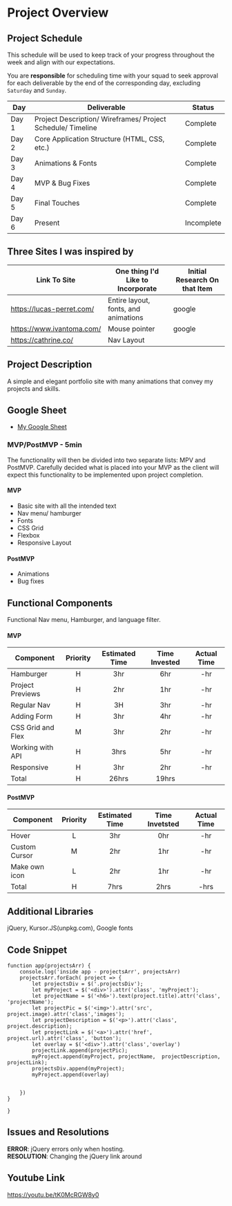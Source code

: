 # Project Overview

## Project Schedule

This schedule will be used to keep track of your progress throughout the week and align with our expectations.  

You are **responsible** for scheduling time with your squad to seek approval for each deliverable by the end of the corresponding day, excluding `Saturday` and `Sunday`.

|  Day | Deliverable | Status
|---|---| ---|
|Day 1| Project Description/ Wireframes/ Project Schedule/ Timeline | Complete
|Day 2| Core Application Structure (HTML, CSS, etc.) | Complete
|Day 3| Animations & Fonts | Complete
|Day 4| MVP & Bug Fixes | Complete
|Day 5| Final Touches | Complete
|Day 6| Present | Incomplete

## Three Sites I was inspired by
| Link To Site | One thing I'd Like to Incorporate | Initial Research On that Item
|---|---| ---|
|https://lucas-perret.com/| Entire layout, fonts, and animations | google
|https://www.ivantoma.com/| Mouse pointer | google
|https://cathrine.co/| Nav Layout | 

## Project Description

A simple and elegant portfolio site with many animations that convey my projects and skills. 

## Google Sheet

- [My Google Sheet](https://docs.google.com/spreadsheets/d/1Lr-7W36wo2GZnze7boYYSbOX7z52WM-rZNGY7xfMab0/edit#gid=0) 



### MVP/PostMVP - 5min

The functionality will then be divided into two separate lists: MPV and PostMVP.  Carefully decided what is placed into your MVP as the client will expect this functionality to be implemented upon project completion.  

#### MVP 

- Basic site with all the intended text
- Nav menu/ hamburger
- Fonts 
- CSS Grid
- Flexbox
- Responsive Layout

#### PostMVP 

- Animations
- Bug fixes

## Functional Components

Functional Nav menu, Hamburger, and language filter.

#### MVP
| Component | Priority | Estimated Time | Time Invested | Actual Time |
| --- | :---: |  :---: | :---: | :---: |
| Hamburger | H | 3hr | 6hr | -hr|
| Project Previews | H | 2hr | 1hr | -hr|
| Regular Nav | H | 3H | 3hr | -hr|
| Adding Form | H | 3hr| 4hr | -hr |
| CSS Grid and Flex| M | 3hr | 2hr | -hr|
| Working with API | H | 3hrs| 5hr | -hr |
| Responsive | H | 3hr | 2hr | -hr|
| Total | H | 26hrs| 19hrs |  |

#### PostMVP
| Component | Priority | Estimated Time | Time Invetsted | Actual Time |
| --- | :---: |  :---: | :---: | :---: |
| Hover | L | 3hr | 0hr | -hr|
| Custom Cursor | M | 2hr | 1hr | -hr|
| Make own icon | L | 2hr | 1hr | -hr|
| Total | H | 7hrs| 2hrs | -hrs |

## Additional Libraries
 jQuery, Kursor.JS(unpkg.com), Google fonts

## Code Snippet


```
function app(projectsArr) {
    console.log('inside app - projectsArr', projectsArr)
    projectsArr.forEach( project => { 
        let projectsDiv = $('.projectsDiv');
        let myProject = $('<div>').attr('class', 'myProject');
        let projectName = $('<h6>').text(project.title).attr('class', 'projectName');
        let projectPic = $('<img>').attr('src',  project.image).attr('class','images');
        let projectDescription = $('<p>').attr('class', project.description);
        let projectLink = $('<a>').attr('href', project.url).attr('class', 'button');
        let overlay = $('<div>').attr('class','overlay')
        projectLink.append(projectPic);
        myProject.append(myProject, projectName,  projectDescription, projectLink);
        projectsDiv.append(myProject);
        myProject.append(overlay)

        
    })
}

}
```

## Issues and Resolutions


**ERROR**: jQuery errors only when hosting.                            
**RESOLUTION**: Changing the jQuery link around

## Youtube Link
https://youtu.be/tK0McRGW8y0
